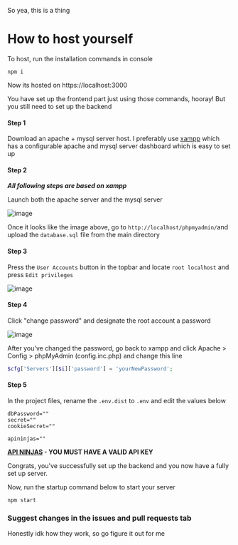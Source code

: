 So yea, this is a thing

# How to host yourself
To host, run the installation commands in console

```
npm i
```

Now its hosted on https://localhost:3000

You have set up the frontend part just using those commands, hooray! But you still need to set up the backend

#### Step 1
Download an apache + mysql server host. I preferably use [xampp](https://www.apachefriends.org/) which has a configurable apache and mysql server dashboard which is easy to set up
#### Step 2
***All following steps are based on xampp***

Launch both the apache server and the mysql server

![image](https://github.com/29cmb/Portfolious/assets/71194682/fd2542fe-4eed-40b4-b1b8-bba33f856444)

Once it looks like the image above, go to `http://localhost/phpmyadmin/`and upload the `database.sql` file from the main directory

#### Step 3

Press the `User Accounts` button in the topbar and locate `root localhost` and press `Edit privileges`

![image](https://github.com/29cmb/Portfolious/assets/71194682/a89c0717-d92c-43c9-82a7-85bac4452533)

#### Step 4
Click "change password" and designate the root account a password

![image](https://github.com/29cmb/Portfolious/assets/71194682/6cd83295-18e2-4104-a960-023af512ceb8)

After you've changed the password, go back to xampp and click Apache > Config > phpMyAdmin (config.inc.php) and change this line
```php
$cfg['Servers'][$i]['password'] = 'yourNewPassword';
```

#### Step 5
In the project files, rename the `.env.dist` to `.env` and edit the values below

```env
dbPassword=""
secret=""
cookieSecret=""

apininjas=""
```

**[API NINJAS](https://api-ninjas.com/) - YOU MUST HAVE A VALID API KEY**


Congrats, you've successfully set up the backend and you now have a fully set up server.

Now, run the startup command below to start your server
```
npm start
```

### Suggest changes in the issues and pull requests tab

Honestly idk how they work, so go figure it out for me
